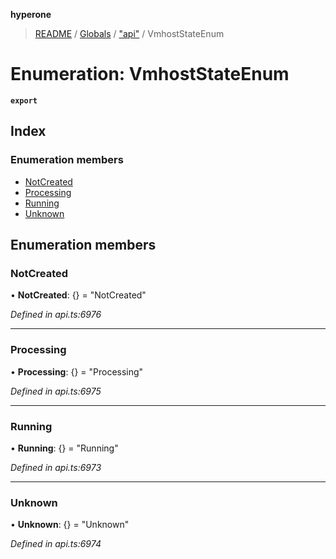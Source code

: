 **hyperone**

> [README](../README.md) / [Globals](../globals.md) / ["api"](../modules/_api_.md) / VmhostStateEnum

# Enumeration: VmhostStateEnum

**`export`** 

## Index

### Enumeration members

* [NotCreated](_api_.vmhoststateenum.md#notcreated)
* [Processing](_api_.vmhoststateenum.md#processing)
* [Running](_api_.vmhoststateenum.md#running)
* [Unknown](_api_.vmhoststateenum.md#unknown)

## Enumeration members

### NotCreated

•  **NotCreated**: {} = "NotCreated"

*Defined in api.ts:6976*

___

### Processing

•  **Processing**: {} = "Processing"

*Defined in api.ts:6975*

___

### Running

•  **Running**: {} = "Running"

*Defined in api.ts:6973*

___

### Unknown

•  **Unknown**: {} = "Unknown"

*Defined in api.ts:6974*
